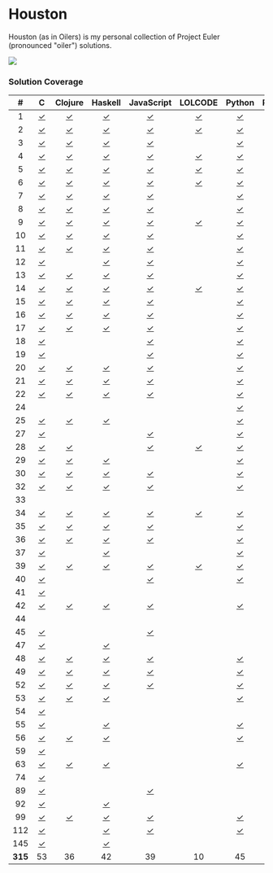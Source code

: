 Houston
=======

Houston (as in Oilers) is my personal collection of Project Euler (pronounced "oiler") solutions.

![](http://projecteuler.net/profile/threeifbywhiskey.png?t=1394986579)

### Solution Coverage

\#|C|Clojure|Haskell|JavaScript|LOLCODE|Python|Ruby|Shell|Vim
:-:|:-:|:-:|:-:|:-:|:-:|:-:|:-:|:-:|:-:
1|[✓](c/1.c)|[✓](clj/1.clj)|[✓](hs/1.hs)|[✓](js/1.js)|[✓](lol/1.lol)|[✓](py/1.py)|[✓](rb/1.rb)|[✓](sh/1.sh)|[✓](vim/1.vim)
2|[✓](c/2.c)|[✓](clj/2.clj)|[✓](hs/2.hs)|[✓](js/2.js)|[✓](lol/2.lol)|[✓](py/2.py)|[✓](rb/2.rb)|[✓](sh/2.sh)|[✓](vim/2.vim)
3|[✓](c/3.c)|[✓](clj/3.clj)|[✓](hs/3.hs)|[✓](js/3.js)||[✓](py/3.py)|[✓](rb/3.rb)|[✓](sh/3.sh)|
4|[✓](c/4.c)|[✓](clj/4.clj)|[✓](hs/4.hs)|[✓](js/4.js)|[✓](lol/4.lol)|[✓](py/4.py)|[✓](rb/4.rb)|[✓](sh/4.sh)|[✓](vim/4.vim)
5|[✓](c/5.c)|[✓](clj/5.clj)|[✓](hs/5.hs)|[✓](js/5.js)|[✓](lol/5.lol)|[✓](py/5.py)|[✓](rb/5.rb)|[✓](sh/5.sh)|[✓](vim/5.vim)
6|[✓](c/6.c)|[✓](clj/6.clj)|[✓](hs/6.hs)|[✓](js/6.js)|[✓](lol/6.lol)|[✓](py/6.py)|[✓](rb/6.rb)|[✓](sh/6.sh)|[✓](vim/6.vim)
7|[✓](c/7.c)|[✓](clj/7.clj)|[✓](hs/7.hs)|[✓](js/7.js)||[✓](py/7.py)|[✓](rb/7.rb)|[✓](sh/7.sh)|[✓](vim/7.vim)
8|[✓](c/8.c)|[✓](clj/8.clj)|[✓](hs/8.hs)|[✓](js/8.js)||[✓](py/8.py)|[✓](rb/8.rb)|[✓](sh/8.sh)|[✓](vim/8.vim)
9|[✓](c/9.c)|[✓](clj/9.clj)|[✓](hs/9.hs)|[✓](js/9.js)|[✓](lol/9.lol)|[✓](py/9.py)|[✓](rb/9.rb)|[✓](sh/9.sh)|[✓](vim/9.vim)
10|[✓](c/10.c)|[✓](clj/10.clj)|[✓](hs/10.hs)|[✓](js/10.js)||[✓](py/10.py)|[✓](rb/10.rb)|[✓](sh/10.sh)|
11|[✓](c/11.c)|[✓](clj/11.clj)|[✓](hs/11.hs)|[✓](js/11.js)||[✓](py/11.py)|[✓](rb/11.rb)||
12|[✓](c/12.c)||[✓](hs/12.hs)|[✓](js/12.js)||[✓](py/12.py)|[✓](rb/12.rb)||
13|[✓](c/13.c)|[✓](clj/13.clj)|[✓](hs/13.hs)|[✓](js/13.js)||[✓](py/13.py)|[✓](rb/13.rb)|[✓](sh/13.sh)|[✓](vim/13.vim)
14|[✓](c/14.c)|[✓](clj/14.clj)|[✓](hs/14.hs)|[✓](js/14.js)|[✓](lol/14.lol)|[✓](py/14.py)|[✓](rb/14.rb)||
15|[✓](c/15.c)|[✓](clj/15.clj)|[✓](hs/15.hs)|[✓](js/15.js)||[✓](py/15.py)|[✓](rb/15.rb)||
16|[✓](c/16.c)|[✓](clj/16.clj)|[✓](hs/16.hs)|[✓](js/16.js)||[✓](py/16.py)|[✓](rb/16.rb)|[✓](sh/16.sh)|[✓](vim/16.vim)
17|[✓](c/17.c)|[✓](clj/17.clj)|[✓](hs/17.hs)|[✓](js/17.js)||[✓](py/17.py)|[✓](rb/17.rb)||
18|[✓](c/18.c)|||[✓](js/18.js)||[✓](py/18.py)|[✓](rb/18.rb)||
19|[✓](c/19.c)|||[✓](js/19.js)||[✓](py/19.py)|[✓](rb/19.rb)||
20|[✓](c/20.c)|[✓](clj/20.clj)|[✓](hs/20.hs)|[✓](js/20.js)||[✓](py/20.py)|[✓](rb/20.rb)|[✓](sh/20.sh)|[✓](vim/20.vim)
21|[✓](c/21.c)|[✓](clj/21.clj)|[✓](hs/21.hs)|[✓](js/21.js)||[✓](py/21.py)|[✓](rb/21.rb)||
22|[✓](c/22.c)|[✓](clj/22.clj)|[✓](hs/22.hs)|[✓](js/22.js)||[✓](py/22.py)|[✓](rb/22.rb)|[✓](sh/22.sh)|[✓](vim/22.vim)
24||||||[✓](py/24.py)|[✓](rb/24.rb)||
25|[✓](c/25.c)|[✓](clj/25.clj)|[✓](hs/25.hs)|||[✓](py/25.py)|[✓](rb/25.rb)||
27|[✓](c/27.c)|||[✓](js/27.js)||[✓](py/27.py)|[✓](rb/27.rb)||
28|[✓](c/28.c)|[✓](clj/28.clj)||[✓](js/28.js)|[✓](lol/28.lol)|[✓](py/28.py)|[✓](rb/28.rb)||[✓](vim/28.vim)
29|[✓](c/29.c)|[✓](clj/29.clj)|[✓](hs/29.hs)|||[✓](py/29.py)|[✓](rb/29.rb)|[✓](sh/29.sh)|
30|[✓](c/30.c)|[✓](clj/30.clj)|[✓](hs/30.hs)|[✓](js/30.js)||[✓](py/30.py)|[✓](rb/30.rb)||
32|[✓](c/32.c)|[✓](clj/32.clj)|[✓](hs/32.hs)|[✓](js/32.js)||[✓](py/32.py)|[✓](rb/32.rb)||[✓](vim/32.vim)
33|||||||[✓](rb/33.rb)||
34|[✓](c/34.c)|[✓](clj/34.clj)|[✓](hs/34.hs)|[✓](js/34.js)|[✓](lol/34.lol)|[✓](py/34.py)|[✓](rb/34.rb)||
35|[✓](c/35.c)|[✓](clj/35.clj)|[✓](hs/35.hs)|[✓](js/35.js)||[✓](py/35.py)|[✓](rb/35.rb)||
36|[✓](c/36.c)|[✓](clj/36.clj)|[✓](hs/36.hs)|[✓](js/36.js)||[✓](py/36.py)|[✓](rb/36.rb)||
37|[✓](c/37.c)||[✓](hs/37.hs)|||[✓](py/37.py)|[✓](rb/37.rb)||
39|[✓](c/39.c)|[✓](clj/39.clj)|[✓](hs/39.hs)|[✓](js/39.js)|[✓](lol/39.lol)|[✓](py/39.py)|[✓](rb/39.rb)||
40|[✓](c/40.c)|||[✓](js/40.js)||[✓](py/40.py)|[✓](rb/40.rb)|[✓](sh/40.sh)|
41|[✓](c/41.c)||||||[✓](rb/41.rb)||
42|[✓](c/42.c)|[✓](clj/42.clj)|[✓](hs/42.hs)|[✓](js/42.js)||[✓](py/42.py)|[✓](rb/42.rb)||
44|||||||[✓](rb/44.rb)||
45|[✓](c/45.c)|||[✓](js/45.js)|||[✓](rb/45.rb)||
47|[✓](c/47.c)||[✓](hs/47.hs)||||[✓](rb/47.rb)||
48|[✓](c/48.c)|[✓](clj/48.clj)|[✓](hs/48.hs)|[✓](js/48.js)||[✓](py/48.py)|[✓](rb/48.rb)|[✓](sh/48.sh)|
49|[✓](c/49.c)|[✓](clj/49.clj)|[✓](hs/49.hs)|[✓](js/49.js)||[✓](py/49.py)|[✓](rb/49.rb)||
52|[✓](c/52.c)|[✓](clj/52.clj)|[✓](hs/52.hs)|[✓](js/52.js)||[✓](py/52.py)|[✓](rb/52.rb)||
53|[✓](c/53.c)|[✓](clj/53.clj)|[✓](hs/53.hs)|||[✓](py/53.py)|[✓](rb/53.rb)||
54|[✓](c/54.c)||||||[✓](rb/54.rb)||
55|[✓](c/55.c)||[✓](hs/55.hs)|||[✓](py/55.py)|[✓](rb/55.rb)||
56|[✓](c/56.c)|[✓](clj/56.clj)|[✓](hs/56.hs)|||[✓](py/56.py)|[✓](rb/56.rb)|[✓](sh/56.sh)|
59|[✓](c/59.c)||||||[✓](rb/59.rb)||
63|[✓](c/63.c)|[✓](clj/63.clj)|[✓](hs/63.hs)|||[✓](py/63.py)|[✓](rb/63.rb)|[✓](sh/63.sh)|
74|[✓](c/74.c)||||||[✓](rb/74.rb)||
89|[✓](c/89.c)|||[✓](js/89.js)|||[✓](rb/89.rb)||
92|[✓](c/92.c)||[✓](hs/92.hs)||||[✓](rb/92.rb)||
99|[✓](c/99.c)|[✓](clj/99.clj)|[✓](hs/99.hs)|[✓](js/99.js)||[✓](py/99.py)|[✓](rb/99.rb)|[✓](sh/99.sh)|
112|[✓](c/112.c)||[✓](hs/112.hs)|[✓](js/112.js)||[✓](py/112.py)|[✓](rb/112.rb)||
145|[✓](c/145.c)||[✓](hs/145.hs)||||[✓](rb/145.rb)||
**315**|53|36|42|39|10|45|56|20|14
